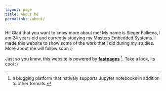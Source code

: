 ```yaml
---
layout: page
title: About Me
permalink: /about/
---
```


Hi! Glad that you want to know more about me! My name is Sieger Falkena, I am 24 years old and currently studying my Masters Embedded Systems. I made this website to show some of the work that I did during my studies. More about me will follow soon :)

Just so you know, this website is powered by **[fastpages](https://github.com/fastai/fastpages)** [^1]. Take a look, its cool :)



[^1]:a blogging platform that natively supports Jupyter notebooks in addition to other formats.
